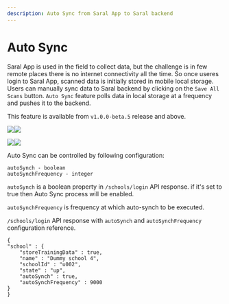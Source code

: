 ```yaml
---
description: Auto Sync from Saral App to Saral backend
---
```


# Auto Sync

Saral App is used in the field to collect data, but the challenge is in few remote places there is no internet connectivity all the time. So once useres login to Saral App, scanned data is initially stored in mobile local storage. Users can manually sync data to Saral backend by clicking on the `Save All Scans` button. `Auto Sync` feature polls data in local storage at a frequency and pushes it to the backend.&#x20;

This feature is available from `v1.0.0-beta.5` release and above.

![](../../.gitbook/assets/sync-1.jpeg)![](<../../.gitbook/assets/sync-2 (1).jpeg>)

&#x20; ![](../../.gitbook/assets/sync-7.jpeg)![](<../../.gitbook/assets/sync-3 (1).jpeg>)

Auto Sync can be controlled by following configuration:

```
autoSynch - boolean
autoSynchFrequency - integer
```

`autoSynch` is a boolean property in `/schools/login` API response. if it's set to true then Auto Sync process will be enabled.

`autoSynchFrequency` is frequency at which auto-synch to be executed.&#x20;

`/schools/login` API response with `autoSynch` and `autoSynchFrequency` configuration reference.



```
{
"school" : {
    "storeTrainingData" : true,
    "name" : "Dummy school 4",
    "schoolId" : "u002",
    "state" : "up",
    "autoSynch" : true,
    "autoSynchFrequency" : 9000
}
}
```

